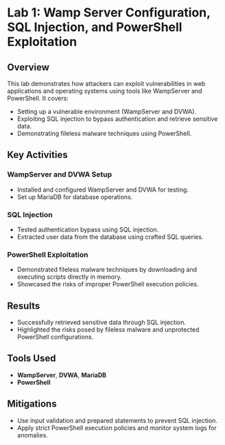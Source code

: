 # Lab 1: Wamp Server Configuration, SQL Injection, and PowerShell Exploitation

## Overview
This lab demonstrates how attackers can exploit vulnerabilities in web applications and operating systems using tools like WampServer and PowerShell. It covers:
- Setting up a vulnerable environment (WampServer and DVWA).
- Exploiting SQL injection to bypass authentication and retrieve sensitive data.
- Demonstrating fileless malware techniques using PowerShell.

## Key Activities
### WampServer and DVWA Setup
- Installed and configured WampServer and DVWA for testing.
- Set up MariaDB for database operations.

### SQL Injection
- Tested authentication bypass using SQL injection.
- Extracted user data from the database using crafted SQL queries.

### PowerShell Exploitation
- Demonstrated fileless malware techniques by downloading and executing scripts directly in memory.
- Showcased the risks of improper PowerShell execution policies.

## Results
- Successfully retrieved sensitive data through SQL injection.
- Highlighted the risks posed by fileless malware and unprotected PowerShell configurations.

## Tools Used
- **WampServer**, **DVWA**, **MariaDB**
- **PowerShell**

## Mitigations
- Use input validation and prepared statements to prevent SQL injection.
- Apply strict PowerShell execution policies and monitor system logs for anomalies.

